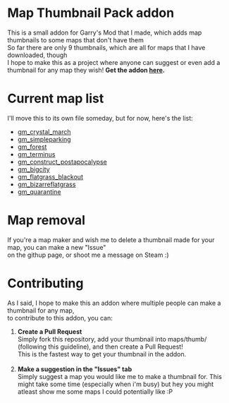 <h1>Map Thumbnail Pack addon</h1>
<p>
This is a small addon for Garry's Mod that I made, which adds map thumbnails to some maps that don't have them<br>
So far there are only 9 thumbnails, which are all for maps that I have downloaded, though<br>
I hope to make this as a project where anyone can suggest or even add a thumbnail for any map they wish!
<b>Get the addon <a href="https://steamcommunity.com/sharedfiles/filedetails/?id=3031841980">here</a>.</b>
</p>
<h1>Current map list</h1>
<p>I'll move this to its own file someday, but for now, here's the list:</p>
<ul>
    <li>
    <a href="https://steamcommunity.com/sharedfiles/filedetails/?id=2981407778">gm_crystal_march</a>
    </li>
    <li>
    <a href="https://steamcommunity.com/sharedfiles/filedetails/?id=2025924940">gm_simpleparking</a>
    </li>
    <li>
    <a href="https://steamcommunity.com/sharedfiles/filedetails/?id=832905652">gm_forest</a>
    </li>
    <li>
    <a href="https://steamcommunity.com/sharedfiles/filedetails/?id=1779874616">gm_terminus</a>
    </li>
    <li>
    <a href="https://steamcommunity.com/sharedfiles/filedetails/?id=1334575811">gm_construct_postapocalypse</a>
    </li>
    <li>
    <a href="https://steamcommunity.com/sharedfiles/filedetails/?id=105982362">gm_bigcity</a>
    </li>
    <li>
    <a href="https://steamcommunity.com/sharedfiles/filedetails/?id=2050562652">gm_flatgrass_blackout</a>
    </li>
    <li>
    <a href="https://steamcommunity.com/sharedfiles/filedetails/?id=2554693915">gm_bizarreflatgrass</a>
    </li>
    <li>
    <a href="https://steamcommunity.com/sharedfiles/filedetails/?id=2380009030">gm_quarantine</a>
    </li>
</ul>
<h1>Map removal</h1>
<p>
If you're a map maker and wish me to delete a thumbnail made for your map, you can make a new "Issue"<br>
on the githup page, or shoot me a message on Steam :)
</p>
<h1>Contributing</h1>
<p>
As I said, I hope to make this an addon where multiple people can make a thumbnail for any map,<br>
to contribute to this addon, you can:
<ol type=1>
    <li>
    <b>Create a Pull Request</b><br>
    Simply fork this repository, add your thumbnail into maps/thumb/ (following this guideline), and then create a Pull Request!<br>This is the fastest way to get your thumbnail in the addon.
    </li>
    <br>
    <li>
    <b>Make a suggestion in the "Issues" tab</b><br>
    Simply suggest a map you would like me to make a thumbnail for. This might take some time (especially when i'm busy) but hey you might atleast show me some maps I could potentially like :P
    </li>
</ol>
</p>
